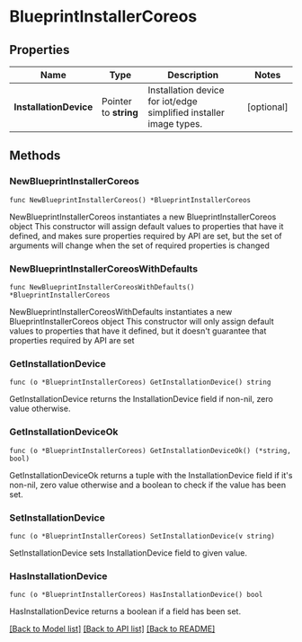 # BlueprintInstallerCoreos

## Properties

Name | Type | Description | Notes
------------ | ------------- | ------------- | -------------
**InstallationDevice** | Pointer to **string** | Installation device for iot/edge simplified installer image types. | [optional] 

## Methods

### NewBlueprintInstallerCoreos

`func NewBlueprintInstallerCoreos() *BlueprintInstallerCoreos`

NewBlueprintInstallerCoreos instantiates a new BlueprintInstallerCoreos object
This constructor will assign default values to properties that have it defined,
and makes sure properties required by API are set, but the set of arguments
will change when the set of required properties is changed

### NewBlueprintInstallerCoreosWithDefaults

`func NewBlueprintInstallerCoreosWithDefaults() *BlueprintInstallerCoreos`

NewBlueprintInstallerCoreosWithDefaults instantiates a new BlueprintInstallerCoreos object
This constructor will only assign default values to properties that have it defined,
but it doesn't guarantee that properties required by API are set

### GetInstallationDevice

`func (o *BlueprintInstallerCoreos) GetInstallationDevice() string`

GetInstallationDevice returns the InstallationDevice field if non-nil, zero value otherwise.

### GetInstallationDeviceOk

`func (o *BlueprintInstallerCoreos) GetInstallationDeviceOk() (*string, bool)`

GetInstallationDeviceOk returns a tuple with the InstallationDevice field if it's non-nil, zero value otherwise
and a boolean to check if the value has been set.

### SetInstallationDevice

`func (o *BlueprintInstallerCoreos) SetInstallationDevice(v string)`

SetInstallationDevice sets InstallationDevice field to given value.

### HasInstallationDevice

`func (o *BlueprintInstallerCoreos) HasInstallationDevice() bool`

HasInstallationDevice returns a boolean if a field has been set.


[[Back to Model list]](../README.md#documentation-for-models) [[Back to API list]](../README.md#documentation-for-api-endpoints) [[Back to README]](../README.md)


